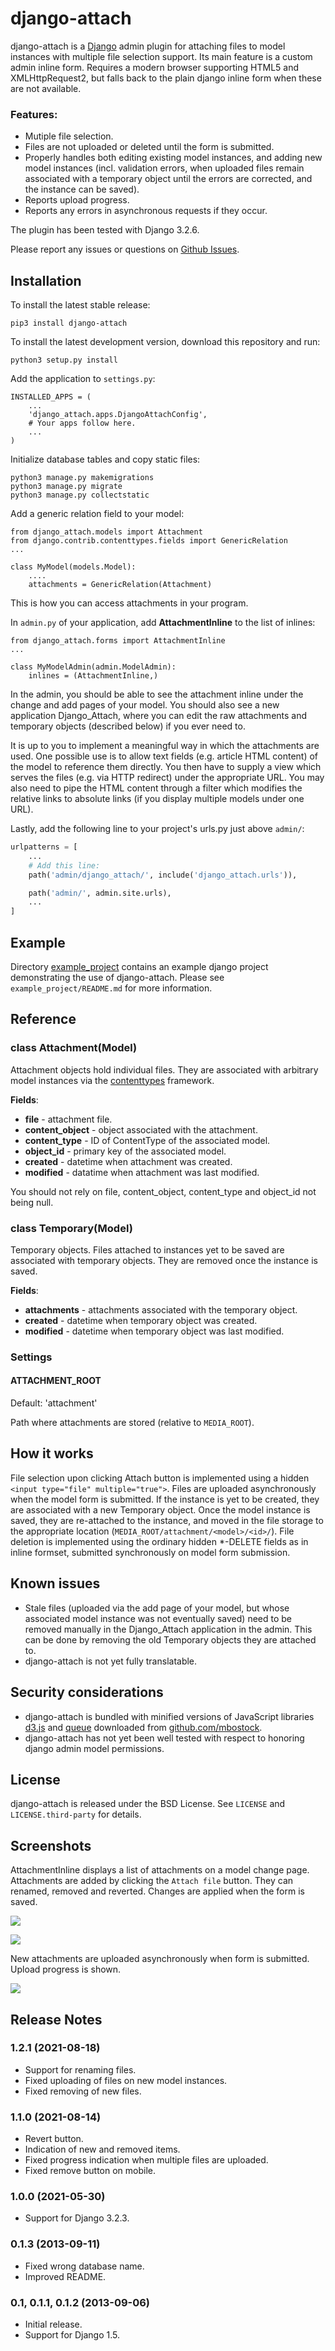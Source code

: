django-attach
=============

django-attach is a [Django](https://www.djangoproject.com) admin plugin for
attaching files to model instances with multiple file selection support. Its main
feature is a custom admin inline form. Requires a modern browser supporting
HTML5 and XMLHttpRequest2, but falls back to the plain django inline form when
these are not available.

### Features:

* Mutiple file selection.
* Files are not uploaded or deleted until the form is submitted.
* Properly handles both editing existing model instances, and adding new
  model instances (incl. validation errors, when uploaded files remain
  associated with a temporary object until the errors are corrected,
  and the instance can be saved).
* Reports upload progress.
* Reports any errors in asynchronous requests if they occur.

The plugin has been tested with Django 3.2.6.

Please report any issues or questions on
[Github Issues](https://github.com/peterkuma/django-attach/issues).

Installation
------------

To install the latest stable release:

    pip3 install django-attach

To install the latest development version, download this repository and run:

    python3 setup.py install

Add the application to `settings.py`:

    INSTALLED_APPS = (
        ...
        'django_attach.apps.DjangoAttachConfig',
        # Your apps follow here.
        ...
    )

Initialize database tables and copy static files:

    python3 manage.py makemigrations
    python3 manage.py migrate
    python3 manage.py collectstatic

Add a generic relation field to your model:

    from django_attach.models import Attachment
    from django.contrib.contenttypes.fields import GenericRelation
    ...

    class MyModel(models.Model):
        ....
        attachments = GenericRelation(Attachment)

This is how you can access attachments in your program.

In `admin.py` of your application, add **AttachmentInline** to the list of
inlines:

    from django_attach.forms import AttachmentInline
    ...

    class MyModelAdmin(admin.ModelAdmin):
        inlines = (AttachmentInline,)

In the admin, you should be able to see the attachment inline under the
change and add pages of your model. You should also see a new application
Django_Attach, where you can edit the raw attachments and temporary objects
(described below) if you ever need to.

It is up to you to implement a meaningful way in which the attachments are
used. One possible use is to allow text fields (e.g. article HTML content)
of the model to reference them directly. You then have to supply a view
which serves the files (e.g. via HTTP redirect) under the appropriate URL.
You may also need to pipe the HTML content through a filter which modifies
the relative links to absolute links (if you display multiple models
under one URL).

Lastly, add the following line to your project's urls.py just above `admin/`:

```python
urlpatterns = [
    ...
    # Add this line:
    path('admin/django_attach/', include('django_attach.urls')),

    path('admin/', admin.site.urls),
    ...
]
```

Example
-------

Directory [example_project](example_project) contains an example
django project demonstrating the use of django-attach.
Please see `example_project/README.md` for more information.

Reference
---------

### class Attachment(Model)

Attachment objects hold individual files. They are associated with arbitrary
model instances via the
[contenttypes](https://docs.djangoproject.com/en/dev/ref/contrib/contenttypes/)
framework.

**Fields**:

- **file** - attachment file.
- **content_object** - object associated with the attachment.
- **content_type** - ID of ContentType of the associated model.
- **object_id** - primary key of the associated model.
- **created** - datetime when attachment was created.
- **modified** - datatime when attachment was last modified.

You should not rely on file, content\_object, content\_type and object\_id
not being null.

### class Temporary(Model)

Temporary objects. Files attached to instances yet to be saved are associated
with temporary objects. They are removed once the instance is saved.

**Fields**:

- **attachments** - attachments associated with the temporary object.
- **created** - datetime when temporary object was created.
- **modified** - datetime when temporary object was last modified.

### Settings

#### ATTACHMENT_ROOT

Default: 'attachment'

Path where attachments are stored (relative to `MEDIA_ROOT`).

How it works
------------

File selection upon clicking Attach button is implemented using a hidden
`<input type="file" multiple="true">`. Files are uploaded asynchronously
when the model form is submitted. If the instance is yet to be created,
they are associated with a new Temporary object. Once the model instance
is saved, they are re-attached to the instance, and moved in the file storage
to the appropriate location (`MEDIA_ROOT/attachment/<model>/<id>/`).
File deletion is implemented using the ordinary hidden \*-DELETE fields
as in inline formset, submitted synchronously on model form submission.

Known issues
------------

* Stale files (uploaded via the add page of your model, but whose associated
model instance was not eventually saved) need to be removed manually in the
Django_Attach application in the admin. This can be done by removing the old
Temporary objects they are attached to.
* django-attach is not yet fully translatable.

Security considerations
-----------------------

* django-attach is bundled with minified versions of JavaScript libraries
  [d3.js](http://d3js.org/) and [queue](https://github.com/mbostock/queue)
  downloaded from [github.com/mbostock](https://github.com/mbostock).
* django-attach has not yet been well tested with respect to honoring
  django admin model permissions.

License
-------

django-attach is released under the BSD License.
See `LICENSE` and `LICENSE.third-party` for details.

Screenshots
-----------

AttachmentInline displays a list of attachments on a model change page.
Attachments are added by clicking the `Attach file` button. They can renamed,
removed and reverted. Changes are applied when the form is saved.

![](https://github.com/peterkuma/django-attach/raw/master/screenshots/1.png)

![](https://github.com/peterkuma/django-attach/raw/master/screenshots/3.png)

New attachments are uploaded asynchronously when form is submitted. Upload
progress is shown.

![](https://github.com/peterkuma/django-attach/raw/master/screenshots/2.png)

Release Notes
-------------

### 1.2.1 (2021-08-18)

- Support for renaming files.
- Fixed uploading of files on new model instances.
- Fixed removing of new files.

### 1.1.0 (2021-08-14)

- Revert button.
- Indication of new and removed items.
- Fixed progress indication when multiple files are uploaded.
- Fixed remove button on mobile.

### 1.0.0 (2021-05-30)

- Support for Django 3.2.3.

### 0.1.3 (2013-09-11)

- Fixed wrong database name.
- Improved README.

### 0.1, 0.1.1, 0.1.2 (2013-09-06)

- Initial release.
- Support for Django 1.5.
